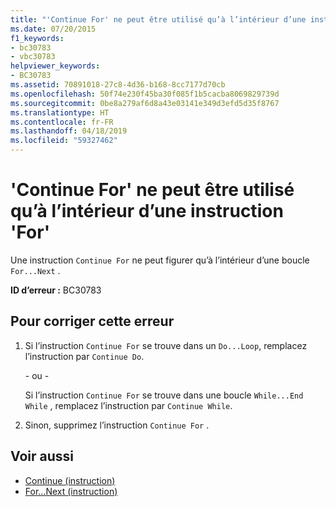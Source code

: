```yaml
---
title: "'Continue For' ne peut être utilisé qu’à l’intérieur d’une instruction 'For'"
ms.date: 07/20/2015
f1_keywords:
- bc30783
- vbc30783
helpviewer_keywords:
- BC30783
ms.assetid: 70891018-27c8-4d36-b168-8cc7177d70cb
ms.openlocfilehash: 50f74e230f45ba30f085f1b5cacba8069829739d
ms.sourcegitcommit: 0be8a279af6d8a43e03141e349d3efd5d35f8767
ms.translationtype: HT
ms.contentlocale: fr-FR
ms.lasthandoff: 04/18/2019
ms.locfileid: "59327462"
---
```

# <a name="continue-for-can-only-appear-inside-a-for-statement"></a>'Continue For' ne peut être utilisé qu’à l’intérieur d’une instruction 'For'
Une instruction `Continue For` ne peut figurer qu’à l’intérieur d’une boucle `For...Next` .  
  
 **ID d’erreur :** BC30783  
  
## <a name="to-correct-this-error"></a>Pour corriger cette erreur  
  
1. Si l’instruction `Continue For` se trouve dans un `Do...Loop`, remplacez l’instruction par `Continue Do`.  
  
     - ou -  
  
     Si l’instruction `Continue For` se trouve dans une boucle `While...End While` , remplacez l’instruction par `Continue While`.  
  
2. Sinon, supprimez l’instruction `Continue For` .  
  
## <a name="see-also"></a>Voir aussi

- [Continue (instruction)](../../visual-basic/language-reference/statements/continue-statement.md)
- [For...Next (instruction)](../../visual-basic/language-reference/statements/for-next-statement.md)

